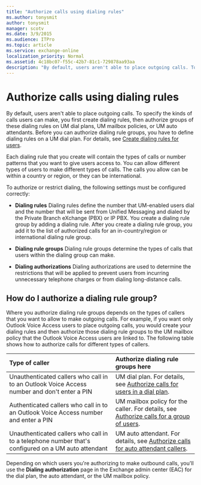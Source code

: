 ```yaml
---
title: "Authorize calls using dialing rules"
ms.author: tonysmit
author: tonysmit
manager: scotv
ms.date: 3/9/2015
ms.audience: ITPro
ms.topic: article
ms.service: exchange-online
localization_priority: Normal
ms.assetid: 4c18bc07-f55c-42b7-81c1-729878aa93aa
description: "By default, users aren't able to place outgoing calls. To specify the kinds of calls users can make, you first create dialing rules, then authorize groups of these dialing rules on UM dial plans, UM mailbox policies, or UM auto attendants. Before you can authorize dialing rule groups, you have to define dialing rules on a UM dial plan. For details, see Create dialing rules for users."
---
```


# Authorize calls using dialing rules

By default, users aren't able to place outgoing calls. To specify the kinds of calls users can make, you first create dialing rules, then authorize groups of these dialing rules on UM dial plans, UM mailbox policies, or UM auto attendants. Before you can authorize dialing rule groups, you have to define dialing rules on a UM dial plan. For details, see [Create dialing rules for users](create-dialing-rules.md).
  
Each dialing rule that you create will contain the types of calls or number patterns that you want to give users access to. You can allow different types of users to make different types of calls. The calls you allow can be within a country or region, or they can be international. 
  
To authorize or restrict dialing, the following settings must be configured correctly: 
  
- **Dialing rules** Dialing rules define the number that UM-enabled users dial and the number that will be sent from Unified Messaging and dialed by the Private Branch eXchange (PBX) or IP PBX. You create a dialing rule group by adding a dialing rule. After you create a dialing rule group, you add it to the list of authorized calls for an in-country/region or international dialing rule group. 
    
- **Dialing rule groups** Dialing rule groups determine the types of calls that users within the dialing group can make. 
    
- **Dialing authorizations** Dialing authorizations are used to determine the restrictions that will be applied to prevent users from incurring unnecessary telephone charges or from dialing long-distance calls. 
    
## How do I authorize a dialing rule group?

Where you authorize dialing rule groups depends on the types of callers that you want to allow to make outgoing calls. For example, if you want only Outlook Voice Access users to place outgoing calls, you would create your dialing rules and then authorize those dialing rule groups to the UM mailbox policy that the Outlook Voice Access users are linked to. The following table shows how to authorize calls for different types of callers. 
  
|**Type of caller**|**Authorize dialing rule groups here**|
|:-----|:-----|
|Unauthenticated callers who call in to an Outlook Voice Access number and don't enter a PIN  <br/> |UM dial plan. For details, see [Authorize calls for users in a dial plan](authorize-calls-for-users-in-a-dial-plan.md).  <br/> |
|Authenticated callers who call in to an Outlook Voice Access number and enter a PIN  <br/> |UM mailbox policy for the caller. For details, see [Authorize calls for a group of users](authorize-calls-for-a-group-of-users.md).  <br/> |
|Unauthenticated callers who call in to a telephone number that's configured on a UM auto attendant  <br/> |UM auto attendant. For details, see [Authorize calls for auto attendant callers](authorize-calls-for-auto-attendant-callers.md).  <br/> |
   
Depending on which users you're authorizing to make outbound calls, you'll use the **Dialing authorization** page in the Exchange admin center (EAC) for the dial plan, the auto attendant, or the UM mailbox policy. 
  

